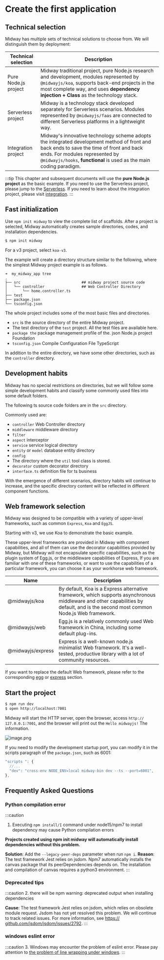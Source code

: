 # Create the first application


## Technical selection

Midway has multiple sets of technical solutions to choose from. We will distinguish them by deployment:

| Technical selection | Description |
| --------------- | ------------------------------------------------------------ |
| Pure Node.js project | Midway traditional project, pure Node.js research and development, modules represented by `@midwayjs/koa`, supports back-end projects in the most complete way, and uses **dependency injection + Class** as the technology stack.  |
| Serverless project | Midway is a technology stack developed separately for Serverless scenarios. Modules represented by `@midwayjs/faas` are connected to different Serverless platforms in a lightweight way.  |
| Integration project | Midway's innovative technology scheme adopts the integrated development method of front and back ends to save the time of front and back ends. For modules represented by `@midwayjs/hooks`, **functional** is used as the main coding paradigm.  |

:::tip
This chapter and subsequent documents will use the **pure Node.js project** as the basic example. If you need to use the Serverless project, please jump to the [Serverless](serverless/serverless_intro). If you need to learn about the integration project, please visit [integration](hooks/intro).
:::



## Fast initialization


Use `npm init midway` to view the complete list of scaffolds. After a project is selected, Midway automatically creates sample directories, codes, and installation dependencies.

```bash
$ npm init midway
```

For a v3 project, select `koa-v3`.

The example will create a directory structure similar to the following, where the simplest Midway project example is as follows.

```
➜  my_midway_app tree
.
├── src                            ## midway project source code
│   └── controller                 ## Web Controller Directory
│       └── home.controller.ts
├── test
├── package.json
└── tsconfig.json
```
The whole project includes some of the most basic files and directories.


- `src` is the source directory of the entire Midway project.
- The test directory of the `test` project. All the test files are available here.
- `package the` package management profile of the. json Node.js project Foundation
- `tsconfig.json` Compile Configuration File TypeScript


In addition to the entire directory, we have some other directories, such as the `controller` directory.


## Development habits


Midway has no special restrictions on directories, but we will follow some simple development habits and classify some commonly used files into some default folders.


The following ts source code folders are in the `src` directory.


Commonly used are:


- `controller` Web Controller directory
- `middleware` middleware directory
- `filter`
- `aspect` interceptor
- `service` service logical directory
- `entity` or `model` database entity directory
- `config`
- The directory where the `util` tool class is stored.
- `decorator` custom decorator directory
- `interface.ts` definition file for ts business



With the emergence of different scenarios, directory habits will continue to increase, and the specific directory content will be reflected in different component functions.


## Web framework selection


Midway was designed to be compatible with a variety of upper-level frameworks, such as common `Express`, `Koa` and `EggJS`.

Starting with v3, we use Koa to demonstrate the basic example.

These upper-level frameworks are provided in Midway with component capabilities, and all of them can use the decorator capabilities provided by Midway, but Midway will not encapsulate specific capabilities, such as the plugin system of Egg.js, or the middleware capabilities of Express, If you are familiar with one of these frameworks, or want to use the capabilities of a particular framework, you can choose it as your workhorse web framework.


| Name | Description |
| --- | --- |
| @midwayjs/koa | By default, Koa is a Express alternative framework, which supports asynchronous middleware and other capabilities by default, and is the second most common Node.js Web framework.  |
| @midwayjs/web | Egg.js is a relatively commonly used Web framework in China, including some default plug-ins.  |
| @midwayjs/express | Express is a well-known node.js minimalist Web framework.  It's a well-tested, productive library with a lot of community resources.  |


If you want to replace the default Web framework, please refer to the corresponding [egg](extensions/egg) or [express](extensions/express) section.


## Start the project


```bash
$ npm run dev
$ open http://localhost:7001
```
Midway will start the HTTP server, open the browser, access `http:// 127.0.0.1:7001`, and the browser will print out the `Hello midwayjs!`  The information.


![image.png](https://img.alicdn.com/imgextra/i2/O1CN01KoUxO91jydMw41Vv4_!!6000000004617-2-tps-1268-768.png)


If you need to modify the development startup port, you can modify it in the scripts paragraph of the `package.json`, such as 6001:

```typescript
"scripts ": {
  //...
  "dev": "cross-env NODE_ENV=local midway-bin dev --ts --port=6001",
},
```

## Frequently Asked Questions

### Python compilation error

:::caution
1. Executing `npm install/I` command under node15/npm7 to install dependency may cause Python compilation errors

**Projects created using npm init midway will automatically install dependencies without this problem.**

**Solution**: Add the `--legacy-peer-deps` parameter when run `npm i`.
**Reason**: The test framework Jest relies on jsdom. Npm7 automatically installs the canvas package that its peerDependencies depends on. The installation and compilation of canvas requires a python3 environment.
:::

### Deprecated tips

:::caution
2. there will be npm warning: deprecated output when installing dependencies


**Cause**: The test framework Jest relies on jsdom, which relies on obsolete module request. Jsdom has not yet resolved this problem. We will continue to track related issues. For more information, see [https:// github.com/jsdom/jsdom/issues/2792](https://github.com/jsdom/jsdom/issues/2792).
:::

### windows eslint error

:::caution
3. Windows may encounter the problem of eslint error. Please pay attention to [the problem of line wrapping under windows](faq/git_problem#XCAgm).
:::
